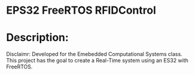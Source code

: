 # EPS32 FreeRTOS RFIDControl
# Description:
Disclaimr: Developed for the Emebedded Computational Systems class. This project has the goal to create a Real-Time system using an ES32 with FreeRTOS.  
